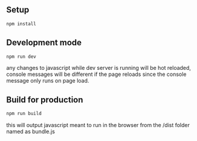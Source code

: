 
## Setup

```sh
npm install
```

## Development mode

```sh
npm run dev
```

any changes to javascript while dev server is running will be hot reloaded, console messages will be different if the page reloads since the console message only runs on page load.

## Build for production

```sh
npm run build
```

this will output javascript meant to run in the browser from the /dist folder named as bundle.js